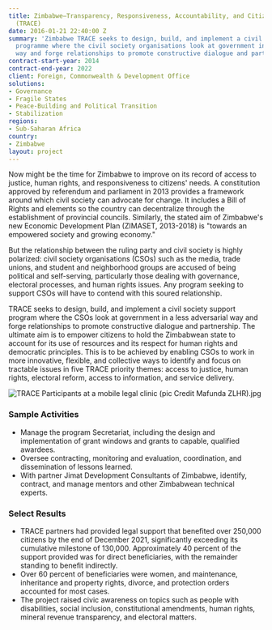 ```yaml
---
title: Zimbabwe—Transparency, Responsiveness, Accountability, and Citizen Engagement
  (TRACE)
date: 2016-01-21 22:40:00 Z
summary: 'Zimbabwe TRACE seeks to design, build, and implement a civil society support
  programme where the civil society organisations look at government in a less adversarial
  way and forge relationships to promote constructive dialogue and partnership. '
contract-start-year: 2014
contract-end-year: 2022
client: Foreign, Commonwealth & Development Office
solutions:
- Governance
- Fragile States
- Peace-Building and Political Transition
- Stabilization
regions:
- Sub-Saharan Africa
country:
- Zimbabwe
layout: project
---
```


Now might be the time for Zimbabwe to improve on its record of access to justice, human rights, and responsiveness to citizens' needs. A constitution approved by referendum and parliament in 2013 provides a framework around which civil society can advocate for change. It includes a Bill of Rights and elements so the country can decentralize through the establishment of provincial councils. Similarly, the stated aim of Zimbabwe's new Economic Development Plan (ZIMASET, 2013-2018) is "towards an empowered society and growing economy."

But the relationship between the ruling party and civil society is highly polarized: civil society organisations (CSOs) such as the media, trade unions, and student and neighborhood groups are accused of being political and self-serving, particularly those dealing with governance, electoral processes, and human rights issues. Any program seeking to support CSOs will have to contend with this soured relationship.

TRACE seeks to design, build, and implement a civil society support program where the CSOs look at government in a less adversarial way and forge relationships to promote constructive dialogue and partnership. The ultimate aim is to empower citizens to hold the Zimbabwean state to account for its use of resources and its respect for human rights and democratic principles. This is to be achieved by enabling CSOs to work in more innovative, flexible, and collective ways to identify and focus on tractable issues in five TRACE priority themes: access to justice, human rights, electoral reform, access to information, and service delivery.

![TRACE Participants at a mobile legal clinic (pic Credit Mafunda ZLHR).jpg](/uploads/TRACE%20Participants%20at%20a%20mobile%20legal%20clinic%20(pic%20Credit%20Mafunda%20ZLHR).jpg)

### Sample Activities

* Manage the program Secretariat, including the design and implementation of grant windows and grants to capable, qualified awardees.
* Oversee contracting, monitoring and evaluation, coordination, and dissemination of lessons learned.
* With partner Jimat Development Consultants of Zimbabwe, identify, contract, and manage mentors and other Zimbabwean technical experts.

### Select Results

* TRACE partners had provided legal support that benefited over 250,000 citizens by the end of December 2021, significantly exceeding its cumulative milestone of 130,000. Approximately 40 percent of the support provided was for direct beneficiaries, with the remainder standing to benefit indirectly.
* Over 60 percent of beneficiaries were women, and maintenance, inheritance and property rights, divorce, and protection orders accounted for most cases.
* The project raised civic awareness on topics such as people with disabilities, social inclusion, constitutional amendments, human rights, mineral revenue transparency, and electoral matters.

[1]: https://assetify-dai.com/projects/Zimbabwe-TRACE-pic_1.jpg
